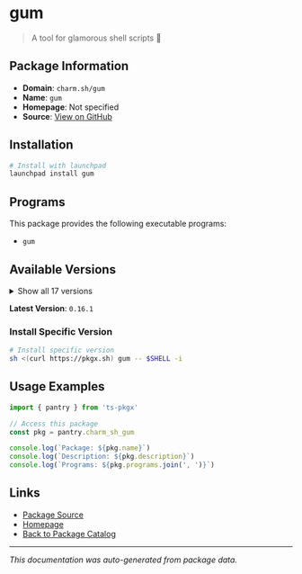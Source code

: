 # gum

> A tool for glamorous shell scripts 🎀

## Package Information

- **Domain**: `charm.sh/gum`
- **Name**: `gum`
- **Homepage**: Not specified
- **Source**: [View on GitHub](https://github.com/pkgxdev/pantry/tree/main/projects/charm.sh/gum/package.yml)

## Installation

```bash
# Install with launchpad
launchpad install gum
```

## Programs

This package provides the following executable programs:

- `gum`

## Available Versions

<details>
<summary>Show all 17 versions</summary>

- `0.16.1`, `0.16.0`, `0.15.2`, `0.15.1`, `0.15.0`
- `0.14.5`, `0.14.4`, `0.14.3`, `0.14.2`, `0.14.1`
- `0.14.0`, `0.13.0`, `0.12.0`, `0.11.0`, `0.10.0`
- `0.9.0`, `0.8.0`

</details>

**Latest Version**: `0.16.1`

### Install Specific Version

```bash
# Install specific version
sh <(curl https://pkgx.sh) gum -- $SHELL -i
```

## Usage Examples

```typescript
import { pantry } from 'ts-pkgx'

// Access this package
const pkg = pantry.charm_sh_gum

console.log(`Package: ${pkg.name}`)
console.log(`Description: ${pkg.description}`)
console.log(`Programs: ${pkg.programs.join(', ')}`)
```

## Links

- [Package Source](https://github.com/pkgxdev/pantry/tree/main/projects/charm.sh/gum/package.yml)
- [Homepage](#)
- [Back to Package Catalog](../package-catalog.md)

---

*This documentation was auto-generated from package data.*
